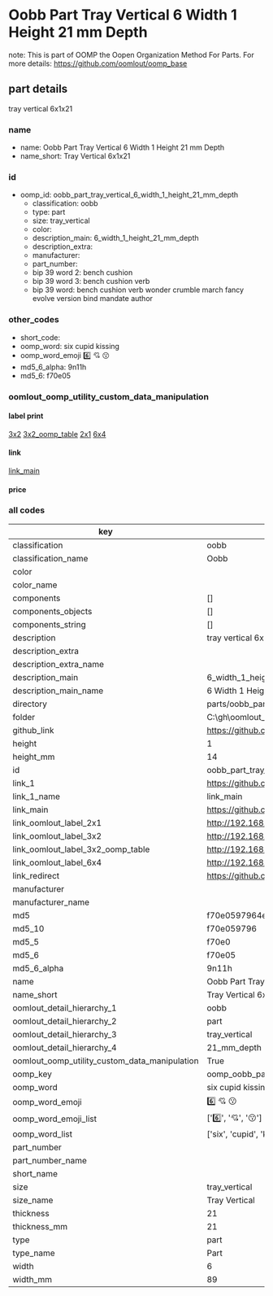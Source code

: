 # Oobb Part Tray Vertical 6 Width 1 Height 21 mm Depth  

note: This is part of OOMP the Oopen Organization Method For Parts. For more details: https://github.com/oomlout/oomp_base

##  part details
  



tray vertical 6x1x21



### name
* name: Oobb Part Tray Vertical 6 Width 1 Height 21 mm Depth
* name_short: Tray Vertical 6x1x21 
### id
* oomp_id: oobb_part_tray_vertical_6_width_1_height_21_mm_depth
  * classification: oobb
  * type: part
  * size: tray_vertical
  * color: 
  * description_main: 6_width_1_height_21_mm_depth
  * description_extra: 
  * manufacturer: 
  * part_number: 
  * bip 39 word 2: bench cushion
  * bip 39 word 3: bench cushion verb
  * bip 39 word: bench cushion verb wonder crumble march fancy evolve version bind mandate author

### other_codes
* short_code: 
* oomp_word: six cupid kissing
* oomp_word_emoji :six: :cupid: :kissing:
* md5_6_alpha: 9n11h
* md5_6: f70e05






### oomlout_oomp_utility_custom_data_manipulation
#### label print
[3x2](http://192.168.1.245:1112/?label=oomp%209n11h)
[3x2_oomp_table](http://192.168.1.108:1112/?label=oomp%209n11h)
[2x1](http://192.168.1.242:1112/?label=oomp%209n11h)
[6x4](http://192.168.1.55:1112/?label=oomp%209n11h)    

#### link

[link_main](https://github.com/oomlout/oomlout_oobb_version_4_generated_parts/tree/main/navigation_oomp/oobb/part/tray_vertical/6_width_1_height_21_mm_depth/part)                              

#### price







### all codes 
| key | value |  
| --- | --- |  
| classification | oobb |  
| classification_name | Oobb |  
| color |  |  
| color_name |  |  
| components | [] |  
| components_objects | [] |  
| components_string | [] |  
| description | tray vertical 6x1x21 |  
| description_extra |  |  
| description_extra_name |  |  
| description_main | 6_width_1_height_21_mm_depth |  
| description_main_name | 6 Width 1 Height 21 mm Depth |  
| directory | parts/oobb_part_tray_vertical_6_width_1_height_21_mm_depth |  
| folder | C:\gh\oomlout_oobb_version_4_generated_parts\parts\oobb_part_tray_vertical_6_width_1_height_21_mm_depth |  
| github_link | https://github.com/oomlout/oomlout_oomp_part_src/tree/main/parts/oobb_part_tray_vertical_6_width_1_height_21_mm_depth |  
| height | 1 |  
| height_mm | 14 |  
| id | oobb_part_tray_vertical_6_width_1_height_21_mm_depth |  
| link_1 | https://github.com/oomlout/oomlout_oobb_version_4_generated_parts/tree/main/navigation_oomp/oobb/part/tray_vertical/6_width_1_height_21_mm_depth/part |  
| link_1_name | link_main |  
| link_main | https://github.com/oomlout/oomlout_oobb_version_4_generated_parts/tree/main/navigation_oomp/oobb/part/tray_vertical/6_width_1_height_21_mm_depth/part |  
| link_oomlout_label_2x1 | http://192.168.1.242:1112/?label=oomp%209n11h |  
| link_oomlout_label_3x2 | http://192.168.1.245:1112/?label=oomp%209n11h |  
| link_oomlout_label_3x2_oomp_table | http://192.168.1.108:1112/?label=oomp%209n11h |  
| link_oomlout_label_6x4 | http://192.168.1.55:1112/?label=oomp%209n11h |  
| link_redirect | https://github.com/oomlout/oomlout_oobb_version_4_generated_parts/tree/main/parts/oobb_tray_vertical_06_01_21 |  
| manufacturer |  |  
| manufacturer_name |  |  
| md5 | f70e0597964e2a5e1f1a6fd1e50d98a8 |  
| md5_10 | f70e059796 |  
| md5_5 | f70e0 |  
| md5_6 | f70e05 |  
| md5_6_alpha | 9n11h |  
| name | Oobb Part Tray Vertical 6 Width 1 Height 21 mm Depth |  
| name_short | Tray Vertical 6x1x21  |  
| oomlout_detail_hierarchy_1 | oobb |  
| oomlout_detail_hierarchy_2 | part |  
| oomlout_detail_hierarchy_3 | tray_vertical |  
| oomlout_detail_hierarchy_4 | 21_mm_depth |  
| oomlout_oomp_utility_custom_data_manipulation | True |  
| oomp_key | oomp_oobb_part_tray_vertical_6_width_1_height_21_mm_depth |  
| oomp_word | six cupid kissing |  
| oomp_word_emoji | :six: :cupid: :kissing: |  
| oomp_word_emoji_list | [':six:', ':cupid:', ':kissing:'] |  
| oomp_word_list | ['six', 'cupid', 'kissing'] |  
| part_number |  |  
| part_number_name |  |  
| short_name |  |  
| size | tray_vertical |  
| size_name | Tray Vertical |  
| thickness | 21 |  
| thickness_mm | 21 |  
| type | part |  
| type_name | Part |  
| width | 6 |  
| width_mm | 89 |  
